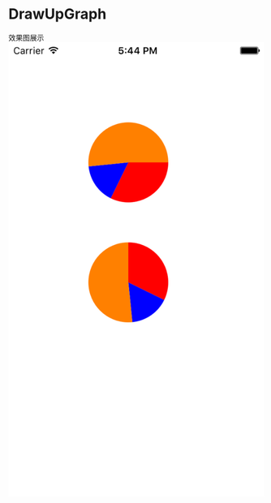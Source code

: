 # DrawUpGraph
效果图展示
![image](https://github.com/HappyFlaming/DrawUpGraph/blob/master/Simulator%20Screen%20Shot%202016%E5%B9%B410%E6%9C%8817%E6%97%A5%20%E4%B8%8B%E5%8D%885.44.07.png)
